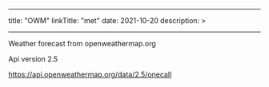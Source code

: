 
---
title: "OWM"
linkTitle: "met"
date: 2021-10-20
description: >

---

Weather forecast from openweathermap.org

Api version 2.5

https://api.openweathermap.org/data/2.5/onecall
